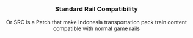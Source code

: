 <h3 align="center">Standard Rail Compatibility</h3>
<p align="center">Or SRC is a Patch that make Indonesia transportation pack train content compatible with normal game rails</p>
